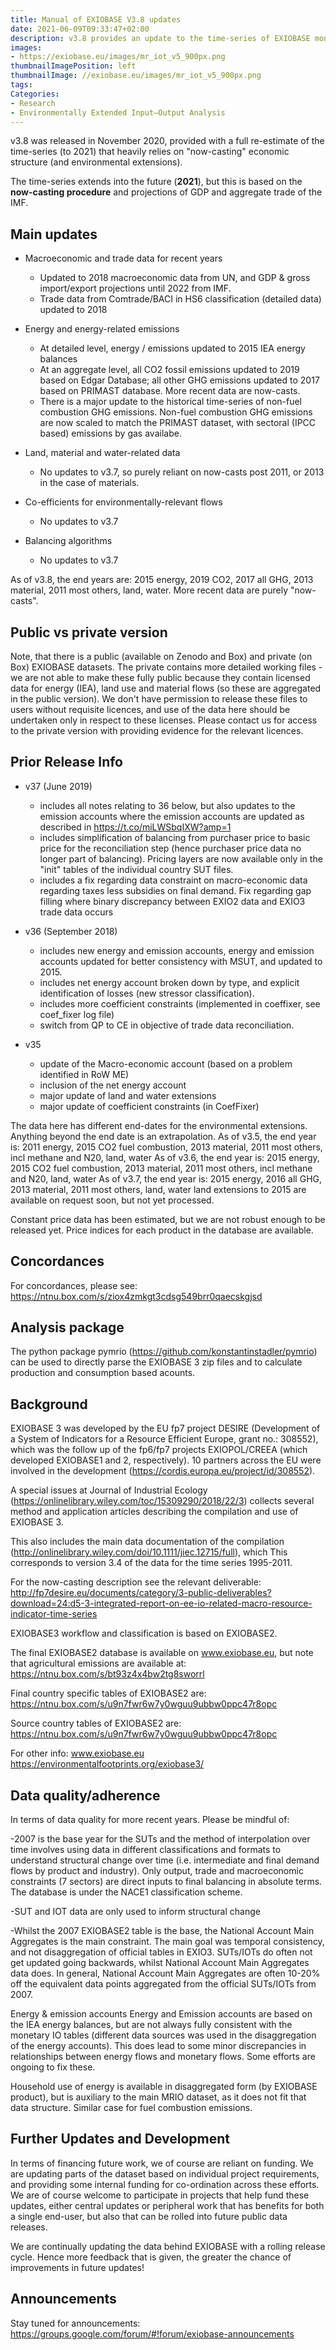 ```yaml
---
title: Manual of EXIOBASE V3.8 updates
date: 2021-06-09T09:33:47+02:00
description: v3.8 provides an update to the time-series of EXIOBASE monetary tables. It is a full re-estimate of the time-series, but still relies heavily on "now-casting" economic structure (and environmental extensions), with no incorporation of more recent official SUT or IOT data than for 2011.
images:
- https://exiobase.eu/images/mr_iot_v5_900px.png
thumbnailImagePosition: left
thumbnailImage: //exiobase.eu/images/mr_iot_v5_900px.png
tags:
Categories:
- Research
- Environmentally Extended Input–Output Analysis
---
```

v3.8 was released in November 2020, provided with a full re-estimate of the time-series (to 2021) that heavily relies on "now-casting" economic structure (and environmental extensions).

The time-series extends into the future (**2021**), but this is based on the **now-casting procedure** and projections of GDP and aggregate trade of the IMF.

Main updates
------------

* Macroeconomic and trade data for recent years

	- Updated to 2018 macroeconomic data from UN, and GDP & gross import/export projections until 2022 from IMF.
	- Trade data from Comtrade/BACI in HS6 classification (detailed data) updated to 2018

* Energy and energy-related emissions

	- At detailed level, energy / emissions updated to 2015 IEA energy balances
	- At an aggregate level, all CO2 fossil emissions updated to 2019 based on Edgar Database; all other GHG emissions updated to 2017 based on PRIMAST database. More recent data are now-casts.
	- There is a major update to the historical time-series of non-fuel combustion GHG emissions. Non-fuel combustion GHG emissions are now scaled to match the PRIMAST dataset, with sectoral (IPCC based) emissions by gas availabe.

* Land, material and water-related data
	- No updates to v3.7, so purely reliant on now-casts post 2011, or 2013 in the case of materials.

* Co-efficients for environmentally-relevant flows
	- No updates to v3.7

* Balancing algorithms
	- No updates to v3.7

As of v3.8, the end years are: 2015 energy, 2019 CO2, 2017 all GHG, 2013 material, 2011 most others, land, water. More recent data are purely "now-casts".

Public vs private version
----------------------------

Note, that there is a public (available on Zenodo and Box) and private (on Box) EXIOBASE datasets. The private contains more detailed working files - we are not able to make these fully public because they contain licensed data for energy (IEA), land use and material flows (so these are aggregated in the public version). We don't have permission to release these files to users without requisite licences, and use of the data here should be undertaken only in respect to these licenses. Please contact us for access to the private version with providing evidence for the relevant licences.


Prior Release Info
------------------

* v37 (June 2019)

	- includes all notes relating to 36 below, but also updates to the emission accounts where the emission accounts are updated as described in https://t.co/miLWSbqIXW?amp=1
	- includes simplification of balancing from purchaser price to basic price for the reconciliation step (hence purchaser price data no longer part of balancing). Pricing layers are now available only in the "init" tables of the individual country SUT files.
	- includes a fix regarding data constraint on macro-economic data regarding taxes less subsidies on final demand. Fix regarding gap filling where binary discrepancy between EXIO2 data and EXIO3 trade data occurs

* v36 (September 2018)

	- includes new energy and emission accounts, energy and emission accounts updated for better consistency with MSUT, and updated to 2015.
	- includes net energy account broken down by type, and explicit identification of losses (new stressor classification).
	- includes more coefficient constraints (implemented in coeffixer, see coef_fixer log file)
	- switch from QP to CE in objective of trade data reconciliation.

* v35
	- update of the Macro-economic account (based on a problem identified in RoW ME)
	- inclusion of the net energy account
	- major update of land and water extensions
	- major update of coefficient constraints (in CoefFixer)

The data here has different end-dates for the environmental extensions. Anything beyond the end date is an extrapolation.
As of v3.5, the end year is: 2011 energy, 2015 CO2 fuel combustion, 2013 material, 2011 most others, incl methane and N20, land, water
As of v3.6, the end year is: 2015 energy, 2015 CO2 fuel combustion, 2013 material, 2011 most others, incl methane and N20, land, water
As of v3.7, the end year is: 2015 energy, 2016 all GHG, 2013 material, 2011 most others, land, water land extensions to 2015 are available on request soon, but not yet processed.

Constant price data has been estimated, but we are not robust enough to be released yet.
Price indices for each product in the database are available.

Concordances
------------

For concordances, please see:
https://ntnu.box.com/s/ziox4zmkgt3cdsg549brr0qaecskgjsd


Analysis package
----------------

The python package pymrio (https://github.com/konstantinstadler/pymrio) can be used to directly parse the EXIOBASE 3 zip files and to calculate production and consumption based acounts.


Background
------------

EXIOBASE 3 was developed by the EU fp7 project DESIRE (Development of a System of Indicators for a Resource Efficient Europe, grant no.: 308552), which was the follow up of the fp6/fp7 projects EXIOPOL/CREEA (which developed EXIOBASE1 and 2, respectively). 10 partners across the EU were involved in the development (https://cordis.europa.eu/project/id/308552).

A special issues at Journal of Industrial Ecology (https://onlinelibrary.wiley.com/toc/15309290/2018/22/3) collects several method and application articles describing the compilation and use of EXIOBASE 3.

This also includes the main data documentation of the compilation (http://onlinelibrary.wiley.com/doi/10.1111/jiec.12715/full), which This corresponds to version 3.4 of the data for the time series 1995-2011.

For the now-casting description see the relevant deliverable: http://fp7desire.eu/documents/category/3-public-deliverables?download=24:d5-3-integrated-report-on-ee-io-related-macro-resource-indicator-time-series

EXIOBASE3 workflow and classification is based on EXIOBASE2.

The final EXIOBASE2 database is available on www.exiobase.eu, but note that agricultural emissions are available at:
https://ntnu.box.com/s/bt93z4x4bw2tg8sworrl

Final country specific tables of EXIOBASE2 are:
https://ntnu.box.com/s/u9n7fwr6w7y0wguu9ubbw0ppc47r8opc

Source country tables of EXIOBASE2 are:
https://ntnu.box.com/s/u9n7fwr6w7y0wguu9ubbw0ppc47r8opc

For other info:
www.exiobase.eu
https://environmentalfootprints.org/exiobase3/


Data quality/adherence
------------------------

In terms of data quality for more recent years. Please be mindful of:

-2007 is the base year for the SUTs and the method of interpolation over time involves using data in different classifications and formats to understand structural change over time (i.e. intermediate and final demand flows by product and industry). Only output, trade and macroeconomic constraints (7 sectors) are direct inputs to final balancing in absolute terms. The database is under the NACE1 classification scheme.

-SUT and IOT data are only used to inform structural change

-Whilst the 2007 EXIOBASE2 table is the base, the National Account Main Aggregates is the main constraint. The main goal was temporal consistency, and not disaggregation of official tables in EXIO3. SUTs/IOTs do often not get updated going backwards, whilst National Account Main Aggregates data does. In general, National Account Main Aggregates are often 10-20% off the equivalent data points aggregated from the official SUTs/IOTs from 2007.

Energy & emission accounts
Energy and Emission accounts are based on the IEA energy balances, but are not always fully consistent with the monetary IO tables (different data sources was used in the disaggregation of the energy accounts). This does lead to some minor discrepancies in relationships between energy flows and monetary flows. Some efforts are ongoing to fix these.

Household use of energy is available in disaggregated form (by EXIOBASE product), but is auxiliary to the main MRIO dataset, as it does not fit that data structure. Similar case for fuel combustion emissions.

Further Updates and Development
-------------------------------

In terms of financing future work, we of course are reliant on funding. We are updating parts of the dataset based on individual project requirements, and providing some internal funding for co-ordination across these efforts. We are of course welcome to participate in projects that help fund these updates, either central updates or peripheral work that has benefits for both a single end-user, but also that can be rolled into future public data releases.

We are continually updating the data behind EXIOBASE with a rolling release cycle. Hence more feedback that is given, the greater the chance of improvements in future updates!

Announcements
--------------
Stay tuned for announcements:
https://groups.google.com/forum/#!forum/exiobase-announcements
